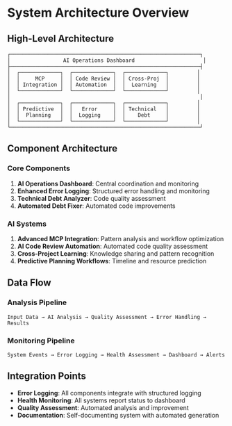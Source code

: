 # System Architecture Overview

## High-Level Architecture

```
┌─────────────────────────────────────────────────────────────┐
│                 AI Operations Dashboard                      │
├─────────────────────────────────────────────────────────────┤
│  ┌─────────────┐  ┌─────────────┐  ┌─────────────┐         │
│  │     MCP     │  │ Code Review │  │ Cross-Proj  │         │
│  │ Integration │  │ Automation  │  │  Learning   │         │
│  └─────────────┘  └─────────────┘  └─────────────┘         │
│                                                             │
│  ┌─────────────┐  ┌─────────────┐  ┌─────────────┐         │
│  │ Predictive  │  │   Error     │  │ Technical   │         │
│  │  Planning   │  │  Logging    │  │    Debt     │         │
│  └─────────────┘  └─────────────┘  └─────────────┘         │
└─────────────────────────────────────────────────────────────┘
```

## Component Architecture

### Core Components
1. **AI Operations Dashboard**: Central coordination and monitoring
2. **Enhanced Error Logging**: Structured error handling and monitoring
3. **Technical Debt Analyzer**: Code quality assessment
4. **Automated Debt Fixer**: Automated code improvements

### AI Systems
1. **Advanced MCP Integration**: Pattern analysis and workflow optimization
2. **AI Code Review Automation**: Automated code quality assessment
3. **Cross-Project Learning**: Knowledge sharing and pattern recognition
4. **Predictive Planning Workflows**: Timeline and resource prediction

## Data Flow

### Analysis Pipeline
```
Input Data → AI Analysis → Quality Assessment → Error Handling → Results
```

### Monitoring Pipeline
```
System Events → Error Logging → Health Assessment → Dashboard → Alerts
```

## Integration Points
- **Error Logging**: All components integrate with structured logging
- **Health Monitoring**: All systems report status to dashboard
- **Quality Assessment**: Automated analysis and improvement
- **Documentation**: Self-documenting system with automated generation
